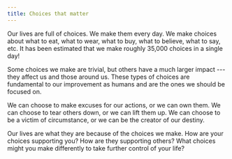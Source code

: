 ```yaml
---
title: Choices that matter
---
```


Our lives are full of choices. We make them every day. We make choices about what to eat, what to wear, what to buy, what to believe, what to say, etc. It has been estimated that we make roughly 35,000 choices in a single day!

Some choices we make are trivial, but others have a much larger impact --- they affect us and those around us. These types of choices are fundamental to our improvement as humans and are the ones we should be focused on.

We can choose to make excuses for our actions, or we can own them. We can choose to tear others down, or we can lift them up. We can choose to be a victim of circumstance, or we can be the creator of our destiny.

Our lives are what they are because of the choices we make. How are your choices supporting you? How are they supporting others? What choices might you make differently to take further control of your life?
